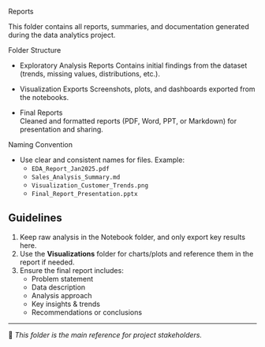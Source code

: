 Reports

This folder contains all reports, summaries, and documentation generated during the data analytics project.

 Folder Structure
- Exploratory Analysis Reports
  Contains initial findings from the dataset (trends, missing values, distributions, etc.).

- Visualization Exports
  Screenshots, plots, and dashboards exported from the notebooks.

- Final Reports  
  Cleaned and formatted reports (PDF, Word, PPT, or Markdown) for presentation and sharing.

 Naming Convention
- Use clear and consistent names for files. Example:
  - `EDA_Report_Jan2025.pdf`
  - `Sales_Analysis_Summary.md`
  - `Visualization_Customer_Trends.png`
  - `Final_Report_Presentation.pptx`

## Guidelines
1. Keep raw analysis in the Notebook folder, and only export key results here.
2. Use the **Visualizations** folder for charts/plots and reference them in the report if needed.
3. Ensure the final report includes:
   - Problem statement
   - Data description
   - Analysis approach
   - Key insights & trends
   - Recommendations or conclusions

---
📌 *This folder is the main reference for project stakeholders.*
